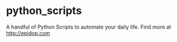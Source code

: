 # python_scripts
A handful of Python Scripts to automate your daily life. Find more at http://epidop.com
